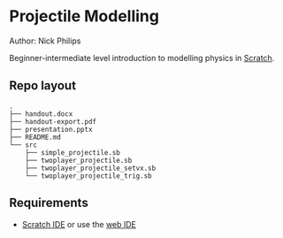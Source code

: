 # Projectile Modelling
Author: Nick Philips

Beginner-intermediate level introduction to modelling physics in
[Scratch](http://scratch.mit.edu/).

## Repo layout
    .
    ├── handout.docx
    ├── handout-export.pdf
    ├── presentation.pptx
    ├── README.md
    └── src
        ├── simple_projectile.sb
        ├── twoplayer_projectile.sb
        ├── twoplayer_projectile_setvx.sb
        └── twoplayer_projectile_trig.sb

## Requirements

- [Scratch IDE](http://scratch.mit.edu/scratch_1.4/) or use the [web IDE](http://scratch.mit.edu/projects/editor/?tip_bar=getStarted)
